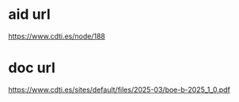# aid url
https://www.cdti.es/node/188

# doc url
https://www.cdti.es/sites/default/files/2025-03/boe-b-2025_1_0.pdf
        